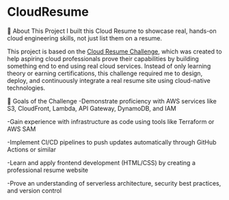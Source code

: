 # CloudResume

📄 About This Project
I built this Cloud Resume to showcase real, hands-on cloud engineering skills, not just list them on a resume.

This project is based on the [Cloud Resume Challenge](https://cloudresumechallenge.dev/docs/the-challenge/aws/), which was created to help aspiring cloud professionals prove their capabilities by building something end to end using real cloud services. Instead of only learning theory or earning certifications, this challenge required me to design, deploy, and continuously integrate a real resume site using cloud-native technologies.



🎯 Goals of the Challenge
  -Demonstrate proficiency with AWS services like S3, CloudFront, Lambda, API Gateway, DynamoDB, and IAM
  
  -Gain experience with infrastructure as code using tools like Terraform or AWS SAM
  
  -Implement CI/CD pipelines to push updates automatically through GitHub Actions or similar
  
  -Learn and apply frontend development (HTML/CSS) by creating a professional resume website
  
  -Prove an understanding of serverless architecture, security best practices, and version control



